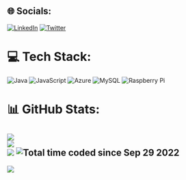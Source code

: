 
## 🌐 Socials:
[![LinkedIn](https://img.shields.io/badge/LinkedIn-%230077B5.svg?logo=linkedin&logoColor=white)](https://linkedin.com/in/frederik-hallengreen-hansen-961a7262) [![Twitter](https://img.shields.io/badge/Twitter-%231DA1F2.svg?logo=Twitter&logoColor=white)](https://twitter.com/FHansen21H) 

# 💻 Tech Stack:
![Java](https://img.shields.io/badge/java-%23ED8B00.svg?style=flat-square&logo=java&logoColor=white) ![JavaScript](https://img.shields.io/badge/javascript-%23323330.svg?style=flat-square&logo=javascript&logoColor=%23F7DF1E) ![Azure](https://img.shields.io/badge/azure-%230072C6.svg?style=flat-square&logo=azure-devops&logoColor=white) ![MySQL](https://img.shields.io/badge/mysql-%2300f.svg?style=flat-square&logo=mysql&logoColor=white) ![Raspberry Pi](https://img.shields.io/badge/-RaspberryPi-C51A4A?style=flat-square&logo=Raspberry-Pi)
# 📊 GitHub Stats:
![](https://github-readme-stats.vercel.app/api?username=FHallengreen&theme=tokyonight&hide_border=false&include_all_commits=true&count_private=false)<br/>
![](https://github-readme-streak-stats.herokuapp.com/?user=FHallengreen&theme=tokyonight&hide_border=false)<br/>
![](https://github-readme-stats.vercel.app/api/top-langs/?username=FHallengreen&theme=tokyonight&hide_border=false&include_all_commits=true&count_private=false&layout=compact)
<img src="https://wakatime.com/badge/user/1b1008da-b222-4921-80cc-f0f769f207a9.svg" alt="Total time coded since Sep 29 2022" />
---
[![](https://visitcount.itsvg.in/api?id=FHallengreen&icon=2&color=8)](https://fhallengreen.com)

